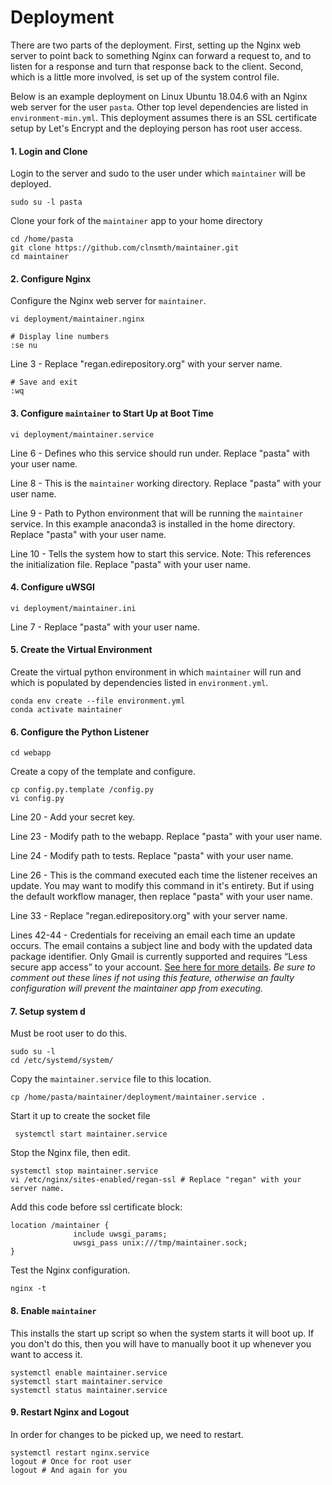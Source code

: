 # Deployment

There are two parts of the deployment. First, setting up the Nginx web server to point back to something Nginx can forward a request to, and to listen for a response and turn that response back to the client. Second, which is a little more involved, is set up of the system control file.

Below is an example deployment on Linux Ubuntu 18.04.6 with an Nginx web server for the user `pasta`. Other top level dependencies are listed in `environment-min.yml`. This deployment assumes there is an SSL certificate setup by Let's Encrypt and the deploying person has root user access.

#### 1. Login and Clone

Login to the server and sudo to the user under which `maintainer` will be deployed.

```
sudo su -l pasta
```

Clone your fork of the `maintainer` app to your home directory

```
cd /home/pasta
git clone https://github.com/clnsmth/maintainer.git
cd maintainer
```

#### 2. Configure Nginx

Configure the Nginx web server for `maintainer`.

```
vi deployment/maintainer.nginx

# Display line numbers
:se nu
```

Line 3 - Replace "regan.edirepository.org" with your server name.

```
# Save and exit
:wq
```

#### 3. Configure `maintainer` to Start Up at Boot Time

```
vi deployment/maintainer.service
```

Line 6 - Defines who this service should run under. Replace "pasta" with your user name.

Line 8 - This is the `maintainer` working directory. Replace "pasta" with your user name.

Line 9 - Path to Python environment that will be running the `maintainer` service. In this example anaconda3 is installed in the home directory. Replace "pasta" with your user name.

Line 10 - Tells the system how to start this service. Note: This references the initialization file. Replace "pasta" with your user name.

#### 4. Configure uWSGI

```
vi deployment/maintainer.ini
```

Line 7 - Replace "pasta" with your user name.

#### 5. Create the Virtual Environment

Create the virtual python environment in which `maintainer` will run and which is populated by dependencies listed in `environment.yml`.

```
conda env create --file environment.yml
conda activate maintainer 
```

#### 6. Configure the Python Listener

```
cd webapp
```

Create a copy of the template and configure.

```
cp config.py.template /config.py
vi config.py
```

Line 20 - Add your secret key. 

Line 23 - Modify path to the webapp. Replace "pasta" with your user name.

Line 24 - Modify path to tests. Replace "pasta" with your user name.

Line 26 - This is the command executed each time the listener receives an update. You may want to modify this command in it's entirety. But if using the default workflow manager, then replace "pasta" with your user name.

Line 33 - Replace "regan.edirepository.org" with your server name.

Lines 42-44 - Credentials for receiving an email each time an update occurs. The email contains a subject line and body with the updated data package identifier. Only Gmail is currently supported and requires “Less secure app access” to your account. [See here for more details](https://support.google.com/accounts/answer/6010255?hl=en). _Be sure to comment out these lines if not using this feature, otherwise an faulty configuration will prevent the maintainer app from executing._

#### 7. Setup system d

Must be root user to do this.

```
sudo su -l
cd /etc/systemd/system/
```

Copy the `maintainer.service` file to this location.

```
cp /home/pasta/maintainer/deployment/maintainer.service .
```

Start it up to create the socket file

```
 systemctl start maintainer.service
```

Stop the Nginx file, then edit.

```
systemctl stop maintainer.service
vi /etc/nginx/sites-enabled/regan-ssl # Replace "regan" with your server name.
```

Add this code before ssl certificate block:

```
location /maintainer {
              include uwsgi_params;
              uwsgi_pass unix:///tmp/maintainer.sock;
}
```

Test the Nginx configuration.

```
nginx -t
```

#### 8. Enable `maintainer`

This installs the start up script so when the system starts it will boot up. If you don't do this, then you will have to manually boot it up whenever you want to access it.

```
systemctl enable maintainer.service
systemctl start maintainer.service
systemctl status maintainer.service
```

#### 9. Restart Nginx and Logout

In order for changes to be picked up, we need to restart.

```
systemctl restart nginx.service
logout # Once for root user
logout # And again for you
```









